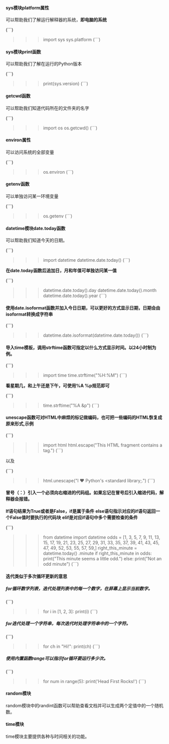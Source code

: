 #### sys模块platform属性
可以帮助我们了解运行解释器的系统，**即电脑的系统**

(```)
>>> import sys
>>> sys.platform
(```)

#### sys模块print函数
可以帮助我们了解在运行的Python版本

(```)
>>> print(sys.version)
(```)

#### getcwd函数
可以帮助我们知道代码所在的文件夹的名字

(```)
>>> import os
>>> os.getcwd()
(```)

#### environ属性
可以访问系统的全部变量

(```)
>>> os.environ
(```)

#### getenv函数
可以单独访问某一环境变量

(```)
>>> os.getenv
(```)

#### datetime模块date.today函数
可以帮助我们知道今天的日期。

(```)
>>> import datetime
>>> datetime.date.today()
(```)

**在date.today函数后追加日，月和年值可单独访问某一值**

(```)
>>> datetime.date.today().day
>>> datetime.date.today().month
>>> datetime.date.today().year
(```)
#### 使用date.isoformat函数并加入今日日期，可以更好的方式显示日期，日期会由isoformat转换成字符串

(```)
>>> datetime.date.isoformat(datetime.date.today())
(```)

#### 导入time模板，调用strftime函数可指定以什么方式显示时间。以24小时制为例。

(```)
>>> import time
>>> time.strftime("%H:%M")
(```)

**看星期几，和上午还是下午，可使用%A %p规范即可**

(```)
>>> time.strftime("%A &p")
(```)

#### unescape函数可对HTML中麻烦的标记做编码，也可把一些编码的HTML恢复成原来形式,示例

(```)
>>> import html
>>> html.escape("This HTML fragment contains a <script>script</script> tag.")
(```)

以及

(```)
>>> html.unescape("I &hearts; Python's &lt;standard library;.")
(```)

#### 冒号（：）引入一个必须向右缩进的代码组。如果忘记在冒号后引入缩进代码，解释器会报错。
**If语句结果为True或者是False，if是属于条件**
**else语句指示对应的if语句返回一个False值时要执行的代码块**
**elif是对应if语句中多个需要检查的条件**

(```)
>>> from datetime import datetime
odds = [1, 3, 5, 7, 9, 11, 13, 15, 17, 19, 21, 23, 25, 27, 29, 31, 33, 35, 37, 39, 41, 43, 45, 47, 49, 52, 53, 55, 57, 59,]
right_this_minute = datetime.today() .minute
if right_this_minute in odds:
    print("This minute seems a little odd.")
else:
    print("Not an odd minute")
(```)

#### 迭代类似于多次循环更新的意思
##### for循环数字列表，迭代处理列表中的每一个数字，在屏幕上显示当前数字。

(```)
>>> for i in [1, 2, 3]:
          print(i)
(```)

##### for迭代处理一个字符串，每次迭代时处理字符串中的一个字符。

(```)
>>> for ch in "Hi!":
          print(ch)
(```)

##### 使用内置函数range可以指示for循环要运行多少次。

(```)
>>> for num in range(5):
          print('Head First Rocks!')
(```)

#### random模块
random模块中的randint函数可以帮助查看文档并可以生成两个定值中的一个随机数。
#### time模块
time模块主要提供各种与时间相关的功能。
